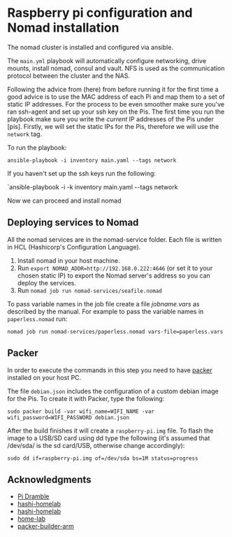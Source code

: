 # Raspberry pi configuration and Nomad installation

The nomad cluster is installed and configured via ansible. 

The `main.yml` playbook will automatically configure networking, drive mounts, install nomad, consul and vault. NFS is used as the communication protocol between the cluster and the NAS.

Following the advice from (here) from before running it for the first time a good advice is to use the MAC address of each Pi and map them to a set of static IP addresses. For the process to be even smoother make sure you've ran ssh-agent and set up your ssh key on the Pis. The first time you run the playbook make sure you write the _current_ IP addresses of the Pis under [pis]. Firstly, we will set the static IPs for the Pis, therefore we will use the `network` tag.

To run the playbook:

`ansible-playbook -i inventory main.yaml --tags network`

If you haven't set up the ssh keys run the following:

`ansible-playbook -i -k inventory main.yaml --tags network

Now we can proceed and install nomad

## Deploying services to Nomad

All the nomad services are in the nomad-service folder. Each file is written in HCL (Hashicorp's Configuration Language).

1. Install nomad in your host machine.
2. Run `export NOMAD_ADDR=http://192.168.0.222:4646` (or set it to your chosen static IP) to export the Nomad server's address so you can deploy the services.
3. Run `nomad job run nomad-services/seafile.nomad`

To pass variable names in the job file create a file _jobname.vars_ as described by the manual. For example to pass the variable names in `paperless.nomad` run:

`nomad job run nomad-services/paperless.nomad vars-file=paperless.vars`


## Packer

In order to execute the commands in this step you need to have [packer](https://www.packer.io/) installed on your host PC.

The file `debian.json` includes the configuration of a custom debian image for the Pis. To create it with Packer, type the following:

`sudo packer build -var wifi_name=WIFI_NAME -var wifi_password=WIFI_PASSWORD debian.json`

After the build finishes it will create a `raspberry-pi.img` file. To flash the image to a USB/SD card using dd type the following (it's assumed that /dev/sda/ is the sd card/USB, otherwise change accordingly):

`sudo dd if=raspberry-pi.img of=/dev/sda bs=1M status=progress`

## Acknowledgments

- [Pi Dramble](https://github.com/geerlingguy/raspberry-pi-dramble)
- [hashi-homelab](https://github.com/perrymanuk/hashi-homelab)
- [hashi-homelab](https://github.com/aldoborrero/hashi-homelab)
- [home-lab](https://github.com/assareh/home-lab)
- [packer-builder-arm](https://github.com/mkaczanowski/packer-builder-arm)
